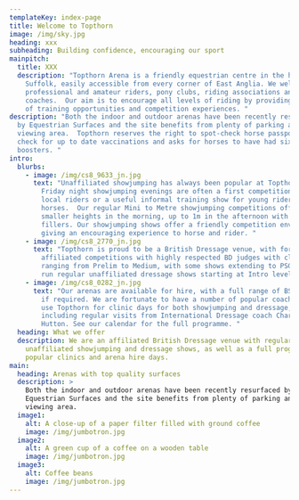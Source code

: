 ```yaml
---
templateKey: index-page
title: Welcome to Topthorn
image: /img/sky.jpg
heading: xxx
subheading: Building confidence, encouraging our sport
mainpitch:
  title: XXX
  description: "Topthorn Arena is a friendly equestrian centre in the heart of
    Suffolk, easily accessible from every corner of East Anglia. We welcome both
    professional and amateur riders, pony clubs, riding associations and
    coaches.  Our aim is to encourage all levels of riding by providing a range
    of training opportunities and competition experiences. "
description: "Both the indoor and outdoor arenas have been recently resurfaced
  by Equestrian Surfaces and the site benefits from plenty of parking and a
  viewing area.  Topthorn reserves the right to spot-check horse passports to
  check for up to date vaccinations and asks for horses to have had six month
  boosters. "
intro:
  blurbs:
    - image: /img/cs8_9633_jn.jpg
      text: "Unaffiliated showjumping has always been popular at Topthorn, and our
        Friday night showjumping evenings are often a first competition for
        local riders or a useful informal training show for young riders and/or
        horses.  Our regular Mini to Metre showjumping competitions offer
        smaller heights in the morning, up to 1m in the afternoon with more
        fillers. Our showjumping shows offer a friendly competition environment,
        giving an encouraging experience to horse and rider. "
    - image: /img/cs8_2770_jn.jpg
      text: "Topthorn is proud to be a British Dressage venue, with fortnightly
        affiliated competitions with highly respected BD judges with classes
        ranging from Prelim to Medium, with some shows extending to PSG. We also
        run regular unaffiliated dressage shows starting at Intro level. "
    - image: /img/cs8_0282_jn.jpg
      text: "Our arenas are available for hire, with a full range of BSJA show jumps
        if required. We are fortunate to have a number of popular coaches who
        use Topthorn for clinic days for both showjumping and dressage,
        including regular visits from International Dressage coach Charlie
        Hutton. See our calendar for the full programme. "
  heading: What we offer
  description: We are an affiliated British Dressage venue with regular
    unaffiliated showjumping and dressage shows, as well as a full programme of
    popular clinics and arena hire days.
main:
  heading: Arenas with top quality surfaces
  description: >
    Both the indoor and outdoor arenas have been recently resurfaced by
    Equestrian Surfaces and the site benefits from plenty of parking and a
    viewing area.
  image1:
    alt: A close-up of a paper filter filled with ground coffee
    image: /img/jumbotron.jpg
  image2:
    alt: A green cup of a coffee on a wooden table
    image: /img/jumbotron.jpg
  image3:
    alt: Coffee beans
    image: /img/jumbotron.jpg
---
```

